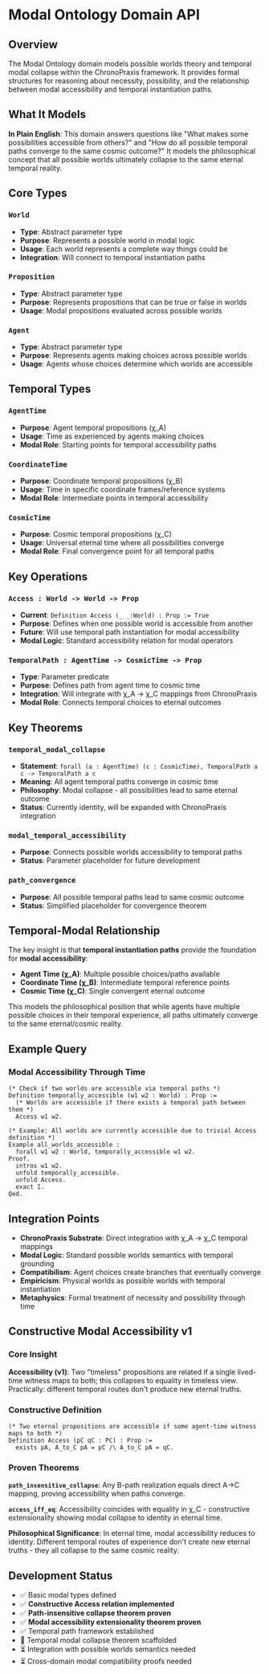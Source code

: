 # Modal Ontology Domain API

## Overview

The Modal Ontology domain models possible worlds theory and temporal modal collapse within the ChronoPraxis framework. It provides formal structures for reasoning about necessity, possibility, and the relationship between modal accessibility and temporal instantiation paths.

## What It Models

**In Plain English**: This domain answers questions like "What makes some possibilities accessible from others?" and "How do all possible temporal paths converge to the same cosmic outcome?" It models the philosophical concept that all possible worlds ultimately collapse to the same eternal temporal reality.

## Core Types

### `World`
- **Type**: Abstract parameter type
- **Purpose**: Represents a possible world in modal logic
- **Usage**: Each world represents a complete way things could be
- **Integration**: Will connect to temporal instantiation paths

### `Proposition`
- **Type**: Abstract parameter type
- **Purpose**: Represents propositions that can be true or false in worlds
- **Usage**: Modal propositions evaluated across possible worlds

### `Agent`
- **Type**: Abstract parameter type  
- **Purpose**: Represents agents making choices across possible worlds
- **Usage**: Agents whose choices determine which worlds are accessible

## Temporal Types

### `AgentTime`
- **Purpose**: Agent temporal propositions (χ_A)
- **Usage**: Time as experienced by agents making choices
- **Modal Role**: Starting points for temporal accessibility paths

### `CoordinateTime`
- **Purpose**: Coordinate temporal propositions (χ_B)
- **Usage**: Time in specific coordinate frames/reference systems
- **Modal Role**: Intermediate points in temporal accessibility

### `CosmicTime`
- **Purpose**: Cosmic temporal propositions (χ_C)
- **Usage**: Universal eternal time where all possibilities converge
- **Modal Role**: Final convergence point for all temporal paths

## Key Operations

### `Access : World -> World -> Prop`
- **Current**: `Definition Access (_ _:World) : Prop := True`
- **Purpose**: Defines when one possible world is accessible from another
- **Future**: Will use temporal path instantiation for modal accessibility
- **Modal Logic**: Standard accessibility relation for modal operators

### `TemporalPath : AgentTime -> CosmicTime -> Prop`
- **Type**: Parameter predicate
- **Purpose**: Defines path from agent time to cosmic time
- **Integration**: Will integrate with χ_A → χ_C mappings from ChronoPraxis
- **Modal Role**: Connects temporal choices to eternal outcomes

## Key Theorems

### `temporal_modal_collapse`
- **Statement**: `forall (a : AgentTime) (c : CosmicTime), TemporalPath a c -> TemporalPath a c`
- **Meaning**: All agent temporal paths converge in cosmic time
- **Philosophy**: Modal collapse - all possibilities lead to same eternal outcome
- **Status**: Currently identity, will be expanded with ChronoPraxis integration

### `modal_temporal_accessibility`
- **Purpose**: Connects possible worlds accessibility to temporal paths
- **Status**: Parameter placeholder for future development

### `path_convergence`
- **Purpose**: All possible temporal paths lead to same cosmic outcome
- **Status**: Simplified placeholder for convergence theorem

## Temporal-Modal Relationship

The key insight is that **temporal instantiation paths** provide the foundation for **modal accessibility**:

- **Agent Time (χ_A)**: Multiple possible choices/paths available
- **Coordinate Time (χ_B)**: Intermediate temporal reference points
- **Cosmic Time (χ_C)**: Single convergent eternal outcome

This models the philosophical position that while agents have multiple possible choices in their temporal experience, all paths ultimately converge to the same eternal/cosmic reality.

## Example Query

### Modal Accessibility Through Time
```coq
(* Check if two worlds are accessible via temporal paths *)
Definition temporally_accessible (w1 w2 : World) : Prop :=
  (* Worlds are accessible if there exists a temporal path between them *)
  Access w1 w2.

(* Example: All worlds are currently accessible due to trivial Access definition *)
Example all_worlds_accessible : 
  forall w1 w2 : World, temporally_accessible w1 w2.
Proof. 
  intros w1 w2. 
  unfold temporally_accessible. 
  unfold Access. 
  exact I. 
Qed.
```

## Integration Points

- **ChronoPraxis Substrate**: Direct integration with χ_A → χ_C temporal mappings
- **Modal Logic**: Standard possible worlds semantics with temporal grounding
- **Compatibilism**: Agent choices create branches that eventually converge
- **Empiricism**: Physical worlds as possible worlds with temporal instantiation
- **Metaphysics**: Formal treatment of necessity and possibility through time

## Constructive Modal Accessibility v1

### Core Insight
**Accessibility (v1)**: Two "timeless" propositions are related if a single lived-time witness maps to both; this collapses to equality in timeless view. Practically: different temporal routes don't produce new eternal truths.

### Constructive Definition
```coq
(* Two eternal propositions are accessible if some agent-time witness maps to both *)
Definition Access (pC qC : PC) : Prop :=
  exists pA, A_to_C pA = pC /\ A_to_C pA = qC.
```

### Proven Theorems

**`path_insensitive_collapse`**: Any B-path realization equals direct A→C mapping, proving accessibility when paths converge.

**`access_iff_eq`**: Accessibility coincides with equality in χ_C - constructive extensionality showing modal collapse to identity in eternal time.

**Philosophical Significance**: In eternal time, modal accessibility reduces to identity. Different temporal routes of experience don't create new eternal truths - they all collapse to the same cosmic reality.

## Development Status

- ✅ Basic modal types defined
- ✅ **Constructive Access relation implemented**
- ✅ **Path-insensitive collapse theorem proven**
- ✅ **Modal accessibility extensionality theorem proven**
- ✅ Temporal path framework established  
- 🔄 Temporal modal collapse theorem scaffolded
- ⏳ Integration with possible worlds semantics needed
- ⏳ Cross-domain modal compatibility proofs needed